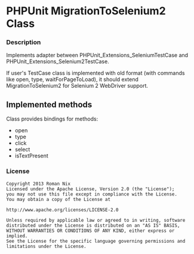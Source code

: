 PHPUnit MigrationToSelenium2 Class
==========================

### Description

Implements adapter between PHPUnit_Extensions_SeleniumTestCase
and PHPUnit_Extensions_Selenium2TestCase.

If user's TestCase class is implemented with old format 
(with commands like open, type, waitForPageToLoad), 
it should extend MigrationToSelenium2 for Selenium 2 WebDriver support.


## Implemented methods

Class provides bindings for methods:

* open
* type
* click
* select
* isTextPresent

### License
    Copyright 2013 Roman Nix
    Licensed under the Apache License, Version 2.0 (the "License");
    you may not use this file except in compliance with the License.
    You may obtain a copy of the License at
    
    http://www.apache.org/licenses/LICENSE-2.0
    
    Unless required by applicable law or agreed to in writing, software
    distributed under the License is distributed on an "AS IS" BASIS,
    WITHOUT WARRANTIES OR CONDITIONS OF ANY KIND, either express or implied.
    See the License for the specific language governing permissions and
    limitations under the License.

